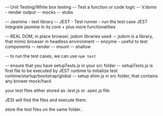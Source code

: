 -- Unit Testing/White box testing
-- Test a function or code logic
-- V.doms - render output
-- mocks
-- stubs

-- Jasmine - test library 
-- JEST - Test runner - run the test case
            JEST integrate jasmine in its core  + plus more functionalities

-- REAL DOM, in place browser, jsdom libraries used
-- jsdom is a library, that mimic browser in headless environment
-- enzyme - useful to test components 
            -- render
            -- mount
            -- shallow


-- to run the test cases, we can use `npm test`



-- ensure that you have setupTests.js in your src folder
-- setupTests.js is first file to be executed by JEST runtime to initialize test runtime/startup/bootstrap/global
-- setup shim.js in src folder, that contains any brower mock/hack


your test files either stored as .test.js or .spec.js file.

JESt will find the files and execute them.

store the test files on the same folder..



